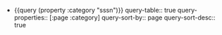 - {{query (property :category "sssn")}}
  query-table:: true
  query-properties:: [:page :category]
  query-sort-by:: page
  query-sort-desc:: true